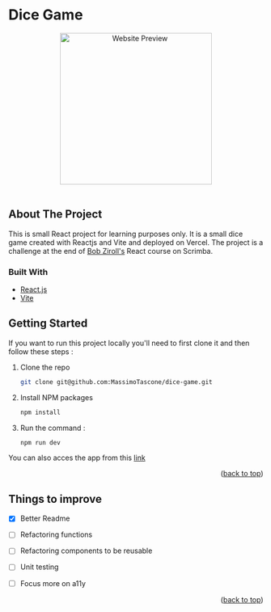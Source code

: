 

# Dice Game

<div align="center">
  <a href="https://dice-game-phi-three.vercel.app">
    <img src="https://i.imgur.com/S88PzQM.png" alt="Website Preview" width="300" height="300">
  </a>
 </div>
 
 <br/>

<!-- ABOUT THE PROJECT -->
<a name="readme-top"></a>
## About The Project


This is small React project for learning purposes only. It is a small dice game created with Reactjs and Vite and deployed on Vercel.
The project is a challenge at the end of [Bob Ziroll's](https://scrimba.com/learn/learnreact) React course on Scrimba.



### Built With

* [React.js](https://react.dev/)
* [Vite](https://vitejs.dev/)


<!-- GETTING STARTED -->
## Getting Started

If you want to run this project locally you'll need to first clone it and then follow these steps :


1. Clone the repo
   ```sh
   git clone git@github.com:MassimoTascone/dice-game.git
   
   ```
3. Install NPM packages
   ```sh
   npm install
   ```
4. Run the command :
   ```sh
   npm run dev
   ```
You can also acces the app from this [link](https://dice-game-phi-three.vercel.app/)

<p align="right">(<a href="#readme-top">back to top</a>)</p>

<!-- to do -->
## Things to improve

- [x] Better Readme
- [ ] Refactoring functions
- [ ] Refactoring components to be reusable
- [ ] Unit testing 
- [ ] Focus more on a11y


<p align="right">(<a href="#readme-top">back to top</a>)</p>
